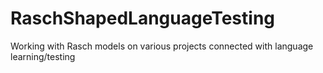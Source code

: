 # RaschShapedLanguageTesting
Working with Rasch models on various projects connected with language learning/testing
